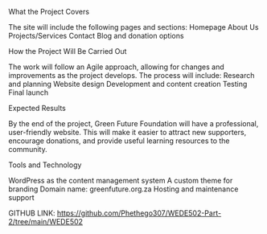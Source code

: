 What the Project Covers

The site will include the following pages and sections:
Homepage
About Us
Projects/Services
Contact
Blog and donation options

How the Project Will Be Carried Out

The work will follow an Agile approach, allowing for changes and improvements as the project develops. The process will include:
Research and planning
Website design
Development and content creation
Testing
Final launch

Expected Results

By the end of the project, Green Future Foundation will have a professional, user-friendly website. This will make it easier to attract new supporters, encourage donations, and provide useful learning resources to the community.

Tools and Technology

WordPress as the content management system
A custom theme for branding
Domain name: greenfuture.org.za
Hosting and maintenance support

GITHUB LINK:
https://github.com/Phethego307/WEDE502-Part-2/tree/main/WEDE502
